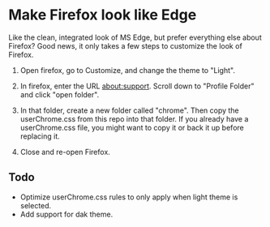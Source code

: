 Make Firefox look like Edge
===========================

Like the clean, integrated look of MS Edge, but prefer everything else about Firefox?
Good news, it only takes a few steps to customize the look of Firefox.

1. Open firefox, go to Customize, and change the theme to "Light".

2. In firefox, enter the URL [about:support](about:support). Scroll down to "Profile Folder" and click "open folder".

3. In that folder, create a new folder called "chrome". Then copy the userChrome.css from this repo into that folder.
If you already have a userChrome.css file, you might want to copy it or back it up before replacing it.

4. Close and re-open Firefox.

Todo
----
* Optimize userChrome.css rules to only apply when light theme is selected.
* Add support for dak theme.
